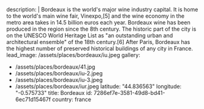 description: |
  Bordeaux is the world's major wine industry capital. It is home to the world's main wine fair, Vinexpo,[5] and the wine economy in the metro area takes in 14.5 billion euros each year. Bordeaux wine has been produced in the region since the 8th century. The historic part of the city is on the UNESCO World Heritage List as "an outstanding urban and architectural ensemble" of the 18th century.[6] After Paris, Bordeaux has the highest number of preserved historical buildings of any city in France.
lead_image: /assets/places/bordeaux/iu.jpeg
gallery:
  - /assets/places/bordeaux/41.jpg
  - /assets/places/bordeaux/iu-2.jpeg
  - /assets/places/bordeaux/iu-3.jpeg
  - /assets/places/bordeaux/iur.jpeg
latitude: "44.836563"
longitude: "-0.575733"
title: Bordeaux
id: 7286ef7e-3581-49d8-bd41-6ec71d15467f
country: france
